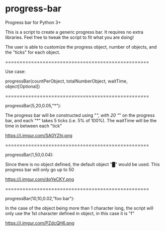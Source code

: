 # progress-bar
Progress bar for Python 3+

This is a script to create a generic progress bar. It requires no extra libraries. Feel free to tweak the script to fit what you are doing!

The user is able to customize the progress object, number of objects, and the "ticks" for each object.

==================================================

Use case:

progressBar(countPerObject, totalNumberObject, waitTime, object[Optional])

==================================================

progressBar(5,20,0.05,"*"):

The progress bar will be constructed using "*", with 20 "*" on the progress bar, and each "*" takes 5 ticks (i.e. 5% of 100%). The waitTime will be the time in between each "tick"

https://i.imgur.com/SA0YZhi.png

==================================================

progressBar(1,50,0.04):

Since there is no object defined, the default object "█" would be used. This progress bar will only go up to 50

https://i.imgur.com/dqYeCKY.png

==================================================

progressBar(10,10,0.02,"foo bar"):

In the case of the object being more than 1 character long, the script will only use the 1st character defined in object, in this case it is "f"

https://i.imgur.com/PZdcQH6.png
